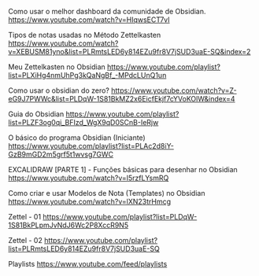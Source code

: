 Como usar o melhor dashboard da comunidade de Obsidian.
https://www.youtube.com/watch?v=HIqwsECT7vI

Tipos de notas usadas no Método Zettelkasten
https://www.youtube.com/watch?v=XEBUSM81yno&list=PLRmtsLED6y814EZu9fr8V7jSUD3uaE-SQ&index=2

Meu Zettelkasten no Obsidian
https://www.youtube.com/playlist?list=PLXiHg4nmUhPg3kQaNgBf_-MPdcLUnQ1un

Como usar o obsidian do zero?
https://www.youtube.com/watch?v=Z-eG9J7PWWc&list=PLDqW-1S81BkMZ2x6EicfEkjf7cYVoKOlW&index=4

Guia do Obsidian
https://www.youtube.com/playlist?list=PLZF3og0qi_BFIzd_WgX9qD0SCnB-IeRjw

O básico do programa Obsidian (Iniciante)
https://www.youtube.com/playlist?list=PLAc2d8iY-GzB9mGD2m5grf5t1wvsg7GWC

EXCALIDRAW [PARTE 1] - Funções básicas para desenhar no Obsidian
https://www.youtube.com/watch?v=I5rzfLYsmRQ

Como criar e usar Modelos de Nota (Templates) no Obsidian
https://www.youtube.com/watch?v=lXN23trHmcg

Zettel - 01
https://www.youtube.com/playlist?list=PLDqW-1S81BkPLpmJvNdJ6Wc2P8XccR9N5

Zettel - 02
https://www.youtube.com/playlist?list=PLRmtsLED6y814EZu9fr8V7jSUD3uaE-SQ

Playlists
https://www.youtube.com/feed/playlists
